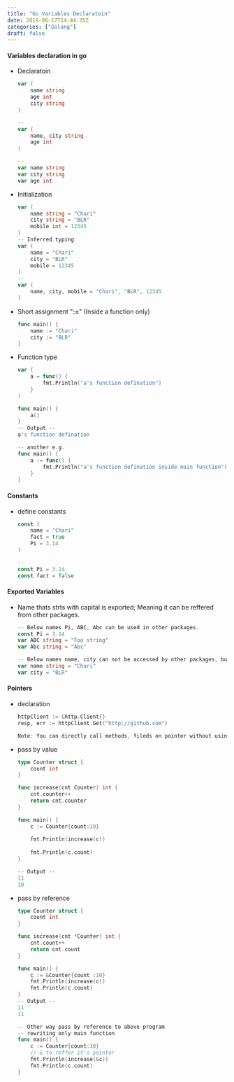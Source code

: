 ```yaml
---
title: "Go Variables Declaratoin"
date: 2019-06-17T14:44:35Z
categories: ["Golang"]
draft: false
---
```


#### **Variables declaration in go**
* Declaratoin
    ``` go
    var (
        name string
        age int
        city string
    )
    
    -- 
    var (
        name, city string
        age int
    )
    
    -- 
    var name string
    var city string
    var age int
    
    ```
* Initialization
    ``` go
    var (
        name string = "Chari"
        city string = "BLR"
        mobile int = 12345
    )
    -- Inferred typing
    var (
        name = "Chari"
        city = "BLR"
        mobile = 12345
    )
    --
    var (
        name, city, mobile = "Chari", "BLR", 12345
    )
    ```

* Short assignment "**:=**" (Inside a function only)
    ``` go
    func main() {
        name := "Chari"
        city := "BLR"
    }
    ```
* Function type
    ``` go
    var (
    	a = func() {
    		fmt.Println("a's function defination")
    	}
    )
    
    func main() {
    	a()
    }
    -- Output --
    a's function defination
    
    -- another e.g.
    func main() {
        a := func() {
            fmt.Println("a's function defination inside main function")
        }
    }
    ```

#### **Constants**
* define constants
    ``` go
    const (
        name = "Chari"
        fact = true
        Pi = 3.14
    )
    
    --
    const Pi = 3.14
    const fact = false
    ```

#### **Exported Variables**
* Name thats strts with capital is exported; Meaning it can be reffered from other packages.
    ``` go
    -- Below names Pi, ABC, Abc can be used in other packages.
    const Pi = 3.14
    var ABC string = "Foo string"
    var Abc string = "Abc"
    
    -- Below names name, city can not be accessed by other packages, but with in same package.
    var name string = "Chari"
    var city = "BLR"

    ```

#### **Pointers**
* declaration
    ``` go
    httpClient := &http.Client{}
    resp, err := httpClient.Get("http://github.com")
    
    Note: You can directly call methods, fileds on pointer without using *
    ```
* pass by value
    ``` go
    type Counter struct {
        count int
    }
    
    func increase(cnt Counter) int {
        cnt.counter++
        return cnt.counter
    }
    
    func main() {
        c := Counter{count:10}
        
        fmt.Println(increase(c))
        
        fmt.Println(c.count)
    }
    
    -- Output --
    11
    10
    ```
* pass by reference
    ``` go
    type Counter struct {
        count int
    }
    
    func increase(cnt *Counter) int {
        cnt.count++
        return cnt.count
    }
    
    func main() {
        c := &Counter{count :10}
        fmt.Println(increase(c))
        fmt.Println(c.count)
    }
    -- Output --
    11
    11
    
    -- Other way pass by reference to above program
    -- rewriting only main function
    func main() {
        c := Counter{count:10}
        // & to reffer it's pointer
        fmt.Println(increase(&c))
        fmt.Println(c.count)
    }
    ```